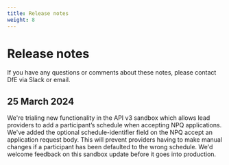 ```yaml
---
title: Release notes
weight: 8
---
```


# Release notes

If you have any questions or comments about these notes, please contact DfE via Slack or email.

## 25 March 2024

We're trialing new functionality in the API v3 sandbox which allows lead providers to add a
participant’s schedule when accepting NPQ applications. We've added the optional schedule-identifier field on
the NPQ accept an application request body. This will prevent providers having to make manual changes if a
participant has been defaulted to the wrong schedule. We'd welcome feedback on this sandbox update before it
goes into production.
 
